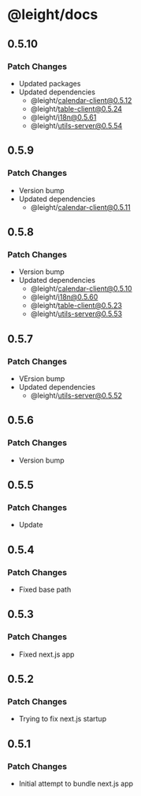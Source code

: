 # @leight/docs

## 0.5.10

### Patch Changes

- Updated packages
- Updated dependencies
    - @leight/calendar-client@0.5.12
    - @leight/table-client@0.5.24
    - @leight/i18n@0.5.61
    - @leight/utils-server@0.5.54

## 0.5.9

### Patch Changes

- Version bump
- Updated dependencies
    - @leight/calendar-client@0.5.11

## 0.5.8

### Patch Changes

- Version bump
- Updated dependencies
    - @leight/calendar-client@0.5.10
    - @leight/i18n@0.5.60
    - @leight/table-client@0.5.23
    - @leight/utils-server@0.5.53

## 0.5.7

### Patch Changes

- VErsion bump
- Updated dependencies
    - @leight/utils-server@0.5.52

## 0.5.6

### Patch Changes

- Version bump

## 0.5.5

### Patch Changes

- Update

## 0.5.4

### Patch Changes

- Fixed base path

## 0.5.3

### Patch Changes

- Fixed next.js app

## 0.5.2

### Patch Changes

- Trying to fix next.js startup

## 0.5.1

### Patch Changes

- Initial attempt to bundle next.js app
